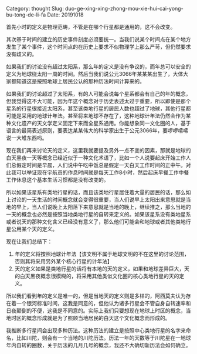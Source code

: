 Category: thought
Slug: duo-ge-xing-xing-zhong-mou-xie-hui-cai-yong-bu-tong-de-li-fa
Date: 20191018

首先小时的定义是物理范畴，不管是在哪个行星都是通用的，这不会改变。

其次基于时间的建立的历史事件刻度必须要统一。当我们说某个时间点在某个地方发生了某个事件，这个时间点的在历史上要求不似物理学上那么严苛，但仍然要求没有歧义的。

如果我们的讨论没有超过太阳系，那么年的定义是没有争议的，而年总可以安全的定义为地球绕太阳一周的时间。然后当我们说公元3066年某某某出生了，大体大家都知道这是按照地球上居民公认的那种历法时间计算来的。

如果我们的讨论超过了太阳系，有的人可能会说每个星系都会有自己的年的概念，但我觉得这不大可能，因为年这个概念对于历史表述太过于重要，所以即使是那个星系的行星很接近太阳系，甚至该类地行星的居民人数也超过了地球，其他行星都可能是采用的地球计年法。甚至将来地球不存在了，这种地球计年法仍然会作为某种文化遗产的天文学定义固定下来而全星系通用。你能想象同一文化圈的人，基于语言的最简表述原则，要表达某某伟大的科学家出生于公元3066年，要啰啰嗦嗦说一大堆东西吗。

现在我们再来讨论天的定义，这里我就要提及另外一点不变的因素，那就是地球的白天黑夜一天等概念已经近似于一种文化术语了，比如一个人说要起床开始工作人们总假定时间是早晨，人们说中午吃中饭总是假定一天白天工作时间的正中午。对此我可以举证现在宇航员的作息时间就是每天工作8小时，然后起床早餐工作中餐工作休息这个基本生活习惯都是没有改变的。

所以如果该星系有类地行星的话，而且该类地行星居住着大量的居民的话，那么如上讨论的一天生活的时间概念就会变得很重要，当人们说早上太阳出来意思就是当地的早上，当人们说晚上太阳落下来意思就是当地的晚上，继续推之，那么当地的一天的概念也必然是按照当地类地行星的自转来定义的。如果该星系没有类地星系或者说天的那种文化含义已经没有意义了，那么他们可能会和地球或者其他类地行星公用某个天的定义。

现在让我们总结下：

1. 年的定义将按照地球计年法【该文明不属于地球文明的不在这里的讨论范围，否则其将采用另外某个核心行星的计年法】
2. 天的定义如果是类地行星的话将有本地的天的定义，如果和地球差异巨大，天的白天黑夜概念很模糊的，将采用其他类似文化圈的核心类地行星的天的定义。

所以我们看到年的定义是唯一的，但是当地天的定义则是多样的，阿西莫夫认为存在着一个银河标准时间，这我是同意的，但他认为诸多行星会不管自身自转速率和日夜颠倒的不便，这我是不同意的。实际上我们只要想现在地球上时区的概念，当地时区的概念形成就是为了照顾当地居民的白天这个文化概念而形成的。

我推断多行星间会出现多种历法。这种历法的建立是按照中心类地行星的名字来命名，比如川陀，则会有一个当地的川陀历法。历法一年的天数等于川陀星在一地球年内自转的圈数，关于历法的几月几号的概念，我还不大确切新历法会如何确立。


